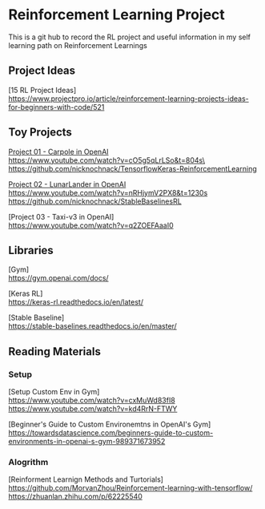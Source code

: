 # Reinforcement Learning Project
This is a git hub to record the RL project and useful information in my self learning path on Reinforcement Learnings

## Project Ideas
  [15 RL Project Ideas]\
  https://www.projectpro.io/article/reinforcement-learning-projects-ideas-for-beginners-with-code/521 

## Toy Projects
  [Project 01 - Carpole in OpenAI](../01-Cartpole) \
  https://www.youtube.com/watch?v=cO5g5qLrLSo&t=804s\ \
  https://github.com/nicknochnack/TensorflowKeras-ReinforcementLearning

  [Project 02 - LunarLander in OpenAI](../02-LunarLander)\
  https://www.youtube.com/watch?v=nRHjymV2PX8&t=1230s \
  https://github.com/nicknochnack/StableBaselinesRL

  [Project 03 - Taxi-v3 in OpenAI]\
  https://www.youtube.com/watch?v=q2ZOEFAaaI0

## Libraries
  [Gym]\
  https://gym.openai.com/docs/

  [Keras RL]\
  https://keras-rl.readthedocs.io/en/latest/

  [Stable Baseline]\
  https://stable-baselines.readthedocs.io/en/master/

## Reading Materials
### Setup
  [Setup Custom Env in Gym]\
  https://www.youtube.com/watch?v=cxMuWd83fI8 \
  https://www.youtube.com/watch?v=kd4RrN-FTWY

  [Beginner's Guide to Custom Environemtns in OpenAI's Gym]\
  https://towardsdatascience.com/beginners-guide-to-custom-environments-in-openai-s-gym-989371673952

### Alogrithm 
  [Reinforment Learnign Methods and Turtorials]\
  https://github.com/MorvanZhou/Reinforcement-learning-with-tensorflow/
  https://zhuanlan.zhihu.com/p/62225540

